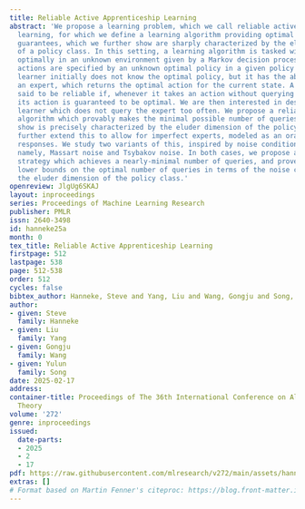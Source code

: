 ```yaml
---
title: Reliable Active Apprenticeship Learning
abstract: 'We propose a learning problem, which we call reliable active apprenticeship
  learning, for which we define a learning algorithm providing optimal performance
  guarantees, which we further show are sharply characterized by the eluder dimension
  of a policy class. In this setting, a learning algorithm is tasked with behaving
  optimally in an unknown environment given by a Markov decision process. The correct
  actions are specified by an unknown optimal policy in a given policy class. The
  learner initially does not know the optimal policy, but it has the ability to query
  an expert, which returns the optimal action for the current state. A learner is
  said to be reliable if, whenever it takes an action without querying the expert,
  its action is guaranteed to be optimal. We are then interested in designing a reliable
  learner which does not query the expert too often. We propose a reliable learning
  algorithm which provably makes the minimal possible number of queries, which we
  show is precisely characterized by the eluder dimension of the policy class. We
  further extend this to allow for imperfect experts, modeled as an oracle with noisy
  responses. We study two variants of this, inspired by noise conditions from classification:
  namely, Massart noise and Tsybakov noise. In both cases, we propose a reliable learning
  strategy which achieves a nearly-minimal number of queries, and prove upper and
  lower bounds on the optimal number of queries in terms of the noise conditions and
  the eluder dimension of the policy class.'
openreview: JlgUg6SKAJ
layout: inproceedings
series: Proceedings of Machine Learning Research
publisher: PMLR
issn: 2640-3498
id: hanneke25a
month: 0
tex_title: Reliable Active Apprenticeship Learning
firstpage: 512
lastpage: 538
page: 512-538
order: 512
cycles: false
bibtex_author: Hanneke, Steve and Yang, Liu and Wang, Gongju and Song, Yulun
author:
- given: Steve
  family: Hanneke
- given: Liu
  family: Yang
- given: Gongju
  family: Wang
- given: Yulun
  family: Song
date: 2025-02-17
address:
container-title: Proceedings of The 36th International Conference on Algorithmic Learning
  Theory
volume: '272'
genre: inproceedings
issued:
  date-parts:
  - 2025
  - 2
  - 17
pdf: https://raw.githubusercontent.com/mlresearch/v272/main/assets/hanneke25a/hanneke25a.pdf
extras: []
# Format based on Martin Fenner's citeproc: https://blog.front-matter.io/posts/citeproc-yaml-for-bibliographies/
---
```

